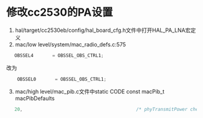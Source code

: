 # 修改cc2530的PA设置
 1. hal/target/cc2530eb/config/hal_board_cfg.h文件中打开HAL_PA_LNA宏定义
 2. mac/low level/system/mac_radio_defs.c:575
 ```c
    OBSSEL4       = OBSSEL_OBS_CTRL1;
```
改为
```c
    OBSSEL0       = OBSSEL_OBS_CTRL1;
```
 3. mac/high level/mac_pib.c文件中static CODE const macPib_t macPibDefaults
 ```c
    20,                                          /* phyTransmitPower chenjing */
 ```
